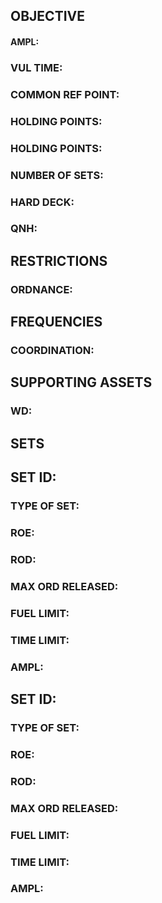 
## OBJECTIVE
#### AMPL:
### VUL TIME:
### COMMON REF POINT:
### HOLDING POINTS:
### HOLDING POINTS:
### NUMBER OF SETS:
### HARD DECK:
### QNH:

## RESTRICTIONS
### ORDNANCE:

## FREQUENCIES
### COORDINATION:

## SUPPORTING ASSETS
### WD:

## SETS

## SET ID:
### TYPE OF SET:
### ROE:
### ROD:
### MAX ORD RELEASED:
### FUEL LIMIT:
### TIME LIMIT:
### AMPL: 


## SET ID:
### TYPE OF SET:
### ROE:
### ROD:
### MAX ORD RELEASED:
### FUEL LIMIT:
### TIME LIMIT:
### AMPL: 